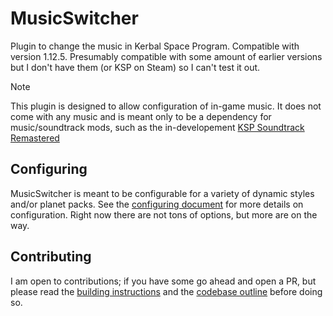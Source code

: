 # MusicSwitcher
Plugin to change the music in Kerbal Space Program.
Compatible with version 1.12.5. Presumably compatible with some amount of earlier versions but I don't
have them (or KSP on Steam) so I can't test it out.

>[!NOTE]
>This plugin is designed to allow configuration of in-game music. It does not come with any music
>and is meant only to be a dependency for music/soundtrack mods, such as the in-developement
>[KSP Soundtrack Remastered](https://forum.kerbalspaceprogram.com/topic/227639-ksp-soundtrack-remastered)

## Configuring

MusicSwitcher is meant to be configurable for a variety of dynamic styles and/or planet packs. See the
[configuring document](CONFIGURING.md) for more details on configuration. Right now there are not tons
of options, but more are on the way.

<!-- ## Dependencies -->
<!-- * [ModuleManager](https://github.com/sarbian/ModuleManager) -->

## Contributing

I am open to contributions; if you have some go ahead and open a PR, but please read the 
[building instructions](BUILDING.md) and the [codebase outline](STRUCTURE.md) before doing so.
